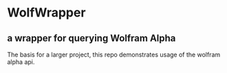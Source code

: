 # WolfWrapper
## a wrapper for querying Wolfram Alpha

The basis for a larger project, this repo demonstrates usage of the wolfram alpha api.

